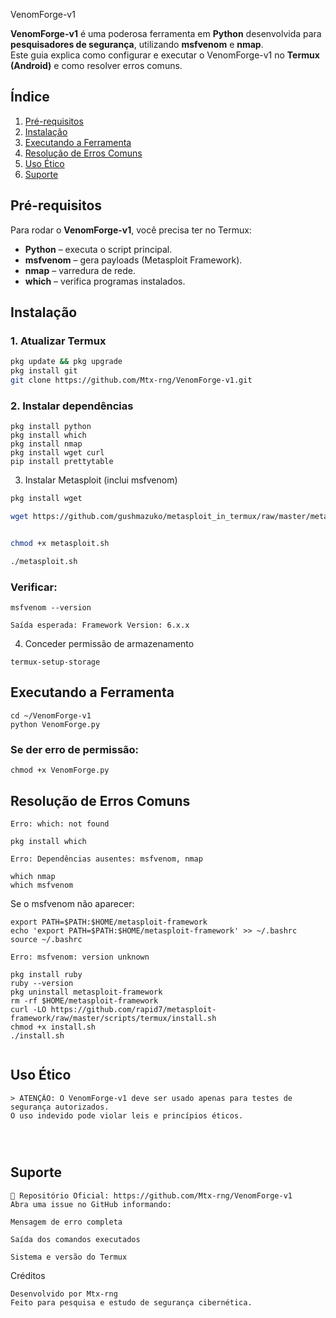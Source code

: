 VenomForge-v1

**VenomForge-v1** é uma poderosa ferramenta em **Python** desenvolvida para **pesquisadores de segurança**, utilizando **msfvenom** e **nmap**.  
Este guia explica como configurar e executar o VenomForge-v1 no **Termux (Android)** e como resolver erros comuns.


## Índice
1. [Pré-requisitos](#pré-requisitos)
2. [Instalação](#instalação)
3. [Executando a Ferramenta](#executando-a-ferramenta)
4. [Resolução de Erros Comuns](#resolução-de-erros-comuns)
5. [Uso Ético](#uso-ético)
6. [Suporte](#suporte)



## Pré-requisitos
Para rodar o **VenomForge-v1**, você precisa ter no Termux:
- **Python** – executa o script principal.
- **msfvenom** – gera payloads (Metasploit Framework).
- **nmap** – varredura de rede.
- **which** – verifica programas instalados.


## Instalação

### 1. Atualizar Termux
```bash
pkg update && pkg upgrade
pkg install git
git clone https://github.com/Mtx-rng/VenomForge-v1.git
```
### 2. Instalar dependências
```
pkg install python
pkg install which
pkg install nmap
pkg install wget curl
pip install prettytable
```

3. Instalar Metasploit (inclui msfvenom)
```bash
pkg install wget

wget https://github.com/gushmazuko/metasploit_in_termux/raw/master/metasploit.sh


chmod +x metasploit.sh

./metasploit.sh
```
### Verificar:
```
msfvenom --version

Saída esperada: Framework Version: 6.x.x
```
4. Conceder permissão de armazenamento
```
termux-setup-storage
```



## Executando a Ferramenta
```
cd ~/VenomForge-v1
python VenomForge.py
```
### Se der erro de permissão:
```
chmod +x VenomForge.py
```



## Resolução de Erros Comuns
```
Erro: which: not found

pkg install which

Erro: Dependências ausentes: msfvenom, nmap

which nmap
which msfvenom
```
Se o msfvenom não aparecer:
```
export PATH=$PATH:$HOME/metasploit-framework
echo 'export PATH=$PATH:$HOME/metasploit-framework' >> ~/.bashrc
source ~/.bashrc

Erro: msfvenom: version unknown

pkg install ruby
ruby --version
pkg uninstall metasploit-framework
rm -rf $HOME/metasploit-framework
curl -LO https://github.com/rapid7/metasploit-framework/raw/master/scripts/termux/install.sh
chmod +x install.sh
./install.sh


```
## Uso Ético
```
> ATENÇÃO: O VenomForge-v1 deve ser usado apenas para testes de segurança autorizados.
O uso indevido pode violar leis e princípios éticos.




```
## Suporte
```
📌 Repositório Oficial: https://github.com/Mtx-rng/VenomForge-v1
Abra uma issue no GitHub informando:

Mensagem de erro completa

Saída dos comandos executados

Sistema e versão do Termux
```



Créditos
```
Desenvolvido por Mtx-rng
Feito para pesquisa e estudo de segurança cibernética.

